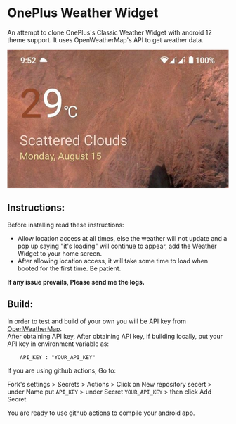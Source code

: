 # OnePlus Weather Widget

An attempt to clone OnePlus's Classic Weather Widget with android 12 theme support. It uses OpenWeatherMap's API to get weather data.

![](screenshots/a12.jpg)

## Instructions:
Before installing read these instructions:
<ul>
    <li>Allow location access at all times, else the weather will not update and a pop up saying "it's loading" will continue to appear, add the Weather Widget to your home screen. </li>

<li>After allowing location access, it will take some time to load when booted for the first time. Be patient.</li>
</ul>

**If any issue prevails, Please send me the logs.**

## Build:
In order to test and build of your own you will be API key from [OpenWeatherMap](https://openweathermap.org/api).
<br>
After obtaining API key,  After obtaining API key, if building locally, put your API key in environment variable as:
```
    API_KEY : "YOUR_API_KEY"
```
If you are using github actions, Go to:

Fork's settings > Secrets > Actions > Click on New repository secert > under Name put `API_KEY` > under Secret `YOUR_API_KEY` > then click Add Secret

You are ready to use github actions to compile your android app.
